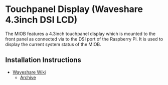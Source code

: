 # Touchpanel Display (Waveshare 4.3inch DSI LCD)

The MIOB features a 4.3inch touchpanel display which is mounted to the front panel as connected via to the DSI port of the Raspberry Pi.
It is used to display the current system status of the MIOB.

## Installation Instructions

- [Waveshare Wiki](https://www.waveshare.com/wiki/4.3inch_DSI_LCD#Software_setting)
  - [Archive](https://web.archive.org/web/20220324102113/https://www.waveshare.com/wiki/4.3inch_DSI_LCD)
